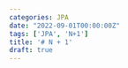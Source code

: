 ```yaml
---
categories: JPA
date: "2022-09-01T00:00:00Z"
tags: ['JPA', 'N+1']
title: '# N + 1'
draft: true
---
```


